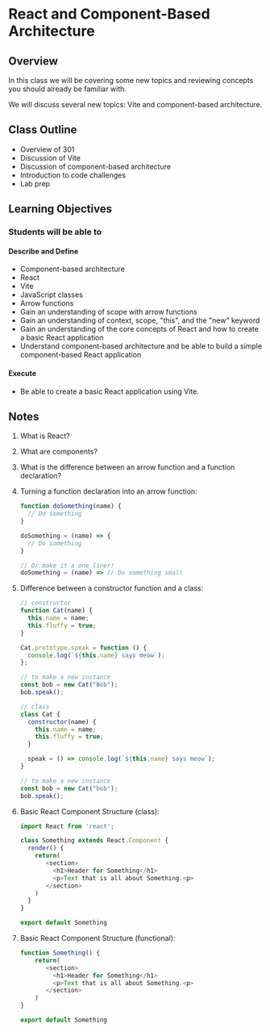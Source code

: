 # React and Component-Based Architecture

## Overview

In this class we will be covering some new topics and reviewing concepts you should already be familiar with.

We will discuss several new topics: Vite and component-based architecture.

## Class Outline

- Overview of 301
- Discussion of Vite
- Discussion of component-based architecture
- Introduction to code challenges
- Lab prep

## Learning Objectives

### Students will be able to

#### Describe and Define

- Component-based architecture
- React
- Vite
- JavaScript classes
- Arrow functions
- Gain an understanding of scope with arrow functions
- Gain an understanding of context, scope, "this", and the "new" keyword
- Gain an understanding of the core concepts of React and how to create a basic React application
- Understand component-based architecture and be able to build a simple component-based React application

#### Execute

- Be able to create a basic React application using Vite.

## Notes

1. What is React?
1. What are components?
1. What is the difference between an arrow function and a function declaration?
1. Turning a function declaration into an arrow function:

   ```javascript
   function doSomething(name) {
     // Do something
   }

   doSomething = (name) => {
     // Do something
   }

   // Or make it a one liner!
   doSomething = (name) => // Do something small
   ```

1. Difference between a constructor function and a class:

   ```javascript
   // constructor
   function Cat(name) {
     this.name = name;
     this.fluffy = true;
   }

   Cat.prototype.speak = function () {
     console.log(`${this.name} says meow`);
   };

   // to make a new instance
   const bob = new Cat("Bob");
   bob.speak();

   // class
   class Cat {
     constructor(name) {
       this.name = name;
       this.fluffy = true;
     }

     speak = () => console.log(`${this.name} says meow`);
   }

   // to make a new instance
   const bob = new Cat("bob");
   bob.speak();
   ```

1. Basic React Component Structure (class):

   ```javascript
   import React from 'react';

   class Something extends React.Component {
     render() {
       return(
          <section>
            <h1>Header for Something</h1>
            <p>Text that is all about Something.<p>
          </section>
       )
     }
   }

   export default Something
   ```

1. Basic React Component Structure (functional):

   ```javascript
   function Something() {
       return(
          <section>
            <h1>Header for Something</h1>
            <p>Text that is all about Something.<p>
          </section>
       )
   }

   export default Something
   ```
